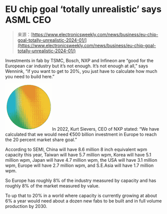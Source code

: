 <!--yml
category: 未分类
date: 2024-05-29 12:52:07
-->

# EU chip goal ‘totally unrealistic’ says ASML CEO

> 来源：[https://www.electronicsweekly.com/news/business/eu-chip-goal-totally-unrealistic-2024-01/](https://www.electronicsweekly.com/news/business/eu-chip-goal-totally-unrealistic-2024-01/)

Investments in fab by TSMC, Bosch, NXP and Infineon are “good for the European car industry but it’s not enough. It’s not enough at all,” says Wennink, “if you want to get to 20%, you just have to calculate how much you need to build here.”

![EU chip goal ‘totally unrealistic’ says ASML CEO](img/d11a510ac0c1c38614fe72a2b6fedd84.png)In 2022, Kurt Sievers, CEO of NXP stated: “We have calculated that we would need €500 billion investment in Europe to reach the 20 percent market share goal.”

According to SEMI, China will have 8.6 million 8 inch equivalent wpm capacity this year, Taiwan will have 5.7 million wpm, Korea will have 5.1 million wpm, Japan will have 4.7 million wpm, the USA will have 3.1 million wpm, Europe will have 2.7 million wpm, and S.E.Asia will have 1.7 million wpm.

So Europe has roughly 8% of the industry measured by capacity and has roughly 8% of the market measured by value.

To up that to 20% in a world where capacity is currently growing at about 6% a year would need about a dozen new fabs to be built and in full volume production by 2030.